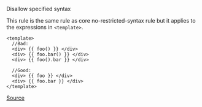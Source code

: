 Disallow specified syntax

This rule is the same rule as core no-restricted-syntax rule but it applies to the expressions in `<template>`.

```
<template>
  //Bad:
  <div> {{ foo() }} </div>
  <div> {{ foo.bar() }} </div>
  <div> {{ foo().bar }} </div>
  
  //Good:
  <div> {{ foo }} </div>
  <div> {{ foo.bar }} </div>
</template>
```

[Source](https://eslint.vuejs.org/rules/no-restricted-syntax.html#vue-no-restricted-syntax)
